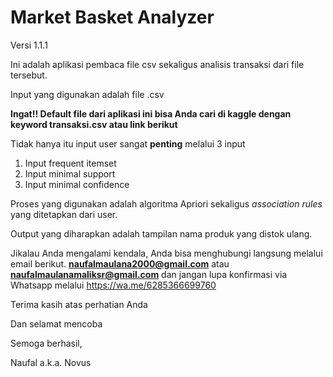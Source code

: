 # Market Basket Analyzer
Versi 1.1.1

Ini adalah aplikasi pembaca file csv sekaligus analisis transaksi dari file tersebut.

Input yang digunakan adalah file .csv

**Ingat!! Default file dari aplikasi ini bisa Anda cari di kaggle dengan keyword transaksi.csv atau link berikut**

Tidak hanya itu input user sangat **penting** melalui 3 input

1. Input frequent itemset
2. Input minimal support
3. Input minimal confidence

Proses yang digunakan adalah algoritma Apriori sekaligus _association rules_ yang ditetapkan dari user.

Output yang diharapkan adalah tampilan nama produk yang distok ulang.

Jikalau Anda mengalami kendala, Anda bisa menghubungi langsung melalui email berikut.
**naufalmaulana2000@gmail.com** atau **naufalmaulanamaliksr@gmail.com** dan jangan lupa konfirmasi via Whatsapp melalui
https://wa.me/6285366699760

Terima kasih atas perhatian Anda

Dan selamat mencoba

Semoga berhasil,

Naufal a.k.a. Novus